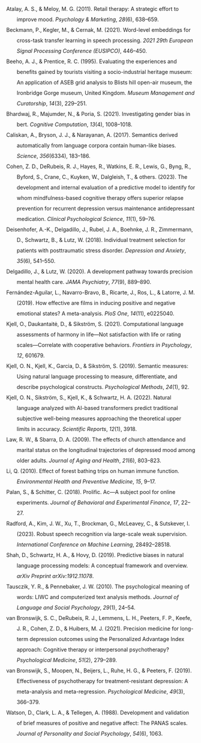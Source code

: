 <!DOCTYPE html PUBLIC "-//W3C//DTD XHTML 1.1//EN" "http://www.w3.org/TR/xhtml11/DTD/xhtml11.dtd">
<html xmlns="http://www.w3.org/1999/xhtml" xml:lang="en">
<head>
<meta http-equiv="Content-Type" content="text/html; charset=utf-8"/>
<title>Bibliography</title>
</head>
<body>
<div class="csl-bib-body" style="line-height: 2; margin-left: 2em; text-indent:-2em;">
  <div class="csl-entry">Atalay, A. S., &amp; Meloy, M. G. (2011). Retail therapy: A strategic effort to improve mood. <i>Psychology &amp; Marketing</i>, <i>28</i>(6), 638–659.</div>
  <span class="Z3988" title="url_ver=Z39.88-2004&amp;ctx_ver=Z39.88-2004&amp;rfr_id=info%3Asid%2Fzotero.org%3A2&amp;rft_val_fmt=info%3Aofi%2Ffmt%3Akev%3Amtx%3Ajournal&amp;rft.genre=article&amp;rft.atitle=Retail%20therapy%3A%20A%20strategic%20effort%20to%20improve%20mood&amp;rft.jtitle=Psychology%20%26%20Marketing&amp;rft.volume=28&amp;rft.issue=6&amp;rft.aufirst=A%20Selin&amp;rft.aulast=Atalay&amp;rft.au=A%20Selin%20Atalay&amp;rft.au=Margaret%20G%20Meloy&amp;rft.date=2011&amp;rft.pages=638%E2%80%93659&amp;rft.spage=638&amp;rft.epage=659"></span>
  <div class="csl-entry">Beckmann, P., Kegler, M., &amp; Cernak, M. (2021). Word-level embeddings for cross-task transfer learning in speech processing. <i>2021 29th European Signal Processing Conference (EUSIPCO)</i>, 446–450.</div>
  <span class="Z3988" title="url_ver=Z39.88-2004&amp;ctx_ver=Z39.88-2004&amp;rfr_id=info%3Asid%2Fzotero.org%3A2&amp;rft_val_fmt=info%3Aofi%2Ffmt%3Akev%3Amtx%3Abook&amp;rft.genre=proceeding&amp;rft.atitle=Word-level%20embeddings%20for%20cross-task%20transfer%20learning%20in%20speech%20processing&amp;rft.btitle=2021%2029th%20European%20Signal%20Processing%20Conference%20(EUSIPCO)&amp;rft.publisher=IEEE&amp;rft.aufirst=Pierre&amp;rft.aulast=Beckmann&amp;rft.au=Pierre%20Beckmann&amp;rft.au=Mikolaj%20Kegler&amp;rft.au=Milos%20Cernak&amp;rft.date=2021&amp;rft.pages=446%E2%80%93450&amp;rft.spage=446&amp;rft.epage=450"></span>
  <div class="csl-entry">Beeho, A. J., &amp; Prentice, R. C. (1995). Evaluating the experiences and benefits gained by tourists visiting a socio-industrial heritage museum: An application of ASEB grid analysis to Blists hill open-air museum, the Ironbridge Gorge museum, United Kingdom. <i>Museum Management and Curatorship</i>, <i>14</i>(3), 229–251.</div>
  <span class="Z3988" title="url_ver=Z39.88-2004&amp;ctx_ver=Z39.88-2004&amp;rfr_id=info%3Asid%2Fzotero.org%3A2&amp;rft_val_fmt=info%3Aofi%2Ffmt%3Akev%3Amtx%3Ajournal&amp;rft.genre=article&amp;rft.atitle=Evaluating%20the%20experiences%20and%20benefits%20gained%20by%20tourists%20visiting%20a%20socio-industrial%20heritage%20museum%3A%20An%20application%20of%20ASEB%20grid%20analysis%20to%20Blists%20hill%20open-air%20museum%2C%20the%20Ironbridge%20Gorge%20museum%2C%20United%20Kingdom&amp;rft.jtitle=Museum%20Management%20and%20Curatorship&amp;rft.volume=14&amp;rft.issue=3&amp;rft.aufirst=Alison%20J&amp;rft.aulast=Beeho&amp;rft.au=Alison%20J%20Beeho&amp;rft.au=Richard%20C%20Prentice&amp;rft.date=1995&amp;rft.pages=229%E2%80%93251&amp;rft.spage=229&amp;rft.epage=251"></span>
  <div class="csl-entry">Bhardwaj, R., Majumder, N., &amp; Poria, S. (2021). Investigating gender bias in bert. <i>Cognitive Computation</i>, <i>13</i>(4), 1008–1018.</div>
  <span class="Z3988" title="url_ver=Z39.88-2004&amp;ctx_ver=Z39.88-2004&amp;rfr_id=info%3Asid%2Fzotero.org%3A2&amp;rft_val_fmt=info%3Aofi%2Ffmt%3Akev%3Amtx%3Ajournal&amp;rft.genre=article&amp;rft.atitle=Investigating%20gender%20bias%20in%20bert&amp;rft.jtitle=Cognitive%20Computation&amp;rft.volume=13&amp;rft.issue=4&amp;rft.aufirst=Rishabh&amp;rft.aulast=Bhardwaj&amp;rft.au=Rishabh%20Bhardwaj&amp;rft.au=Navonil%20Majumder&amp;rft.au=Soujanya%20Poria&amp;rft.date=2021&amp;rft.pages=1008%E2%80%931018&amp;rft.spage=1008&amp;rft.epage=1018"></span>
  <div class="csl-entry">Caliskan, A., Bryson, J. J., &amp; Narayanan, A. (2017). Semantics derived automatically from language corpora contain human-like biases. <i>Science</i>, <i>356</i>(6334), 183–186.</div>
  <span class="Z3988" title="url_ver=Z39.88-2004&amp;ctx_ver=Z39.88-2004&amp;rfr_id=info%3Asid%2Fzotero.org%3A2&amp;rft_val_fmt=info%3Aofi%2Ffmt%3Akev%3Amtx%3Ajournal&amp;rft.genre=article&amp;rft.atitle=Semantics%20derived%20automatically%20from%20language%20corpora%20contain%20human-like%20biases&amp;rft.jtitle=Science&amp;rft.volume=356&amp;rft.issue=6334&amp;rft.aufirst=Aylin&amp;rft.aulast=Caliskan&amp;rft.au=Aylin%20Caliskan&amp;rft.au=Joanna%20J%20Bryson&amp;rft.au=Arvind%20Narayanan&amp;rft.date=2017&amp;rft.pages=183%E2%80%93186&amp;rft.spage=183&amp;rft.epage=186"></span>
  <div class="csl-entry">Cohen, Z. D., DeRubeis, R. J., Hayes, R., Watkins, E. R., Lewis, G., Byng, R., Byford, S., Crane, C., Kuyken, W., Dalgleish, T., &amp; others. (2023). The development and internal evaluation of a predictive model to identify for whom mindfulness-based cognitive therapy offers superior relapse prevention for recurrent depression versus maintenance antidepressant medication. <i>Clinical Psychological Science</i>, <i>11</i>(1), 59–76.</div>
  <span class="Z3988" title="url_ver=Z39.88-2004&amp;ctx_ver=Z39.88-2004&amp;rfr_id=info%3Asid%2Fzotero.org%3A2&amp;rft_val_fmt=info%3Aofi%2Ffmt%3Akev%3Amtx%3Ajournal&amp;rft.genre=article&amp;rft.atitle=The%20development%20and%20internal%20evaluation%20of%20a%20predictive%20model%20to%20identify%20for%20whom%20mindfulness-based%20cognitive%20therapy%20offers%20superior%20relapse%20prevention%20for%20recurrent%20depression%20versus%20maintenance%20antidepressant%20medication&amp;rft.jtitle=Clinical%20Psychological%20Science&amp;rft.volume=11&amp;rft.issue=1&amp;rft.aufirst=Zachary%20D&amp;rft.aulast=Cohen&amp;rft.au=Zachary%20D%20Cohen&amp;rft.au=Robert%20J%20DeRubeis&amp;rft.au=Rachel%20Hayes&amp;rft.au=Edward%20R%20Watkins&amp;rft.au=Glyn%20Lewis&amp;rft.au=Richard%20Byng&amp;rft.au=Sarah%20Byford&amp;rft.au=Catherine%20Crane&amp;rft.au=Willem%20Kuyken&amp;rft.au=Tim%20Dalgleish&amp;rft.au=undefined&amp;rft.date=2023&amp;rft.pages=59%E2%80%9376&amp;rft.spage=59&amp;rft.epage=76"></span>
  <div class="csl-entry">Deisenhofer, A.-K., Delgadillo, J., Rubel, J. A., Boehnke, J. R., Zimmermann, D., Schwartz, B., &amp; Lutz, W. (2018). Individual treatment selection for patients with posttraumatic stress disorder. <i>Depression and Anxiety</i>, <i>35</i>(6), 541–550.</div>
  <span class="Z3988" title="url_ver=Z39.88-2004&amp;ctx_ver=Z39.88-2004&amp;rfr_id=info%3Asid%2Fzotero.org%3A2&amp;rft_val_fmt=info%3Aofi%2Ffmt%3Akev%3Amtx%3Ajournal&amp;rft.genre=article&amp;rft.atitle=Individual%20treatment%20selection%20for%20patients%20with%20posttraumatic%20stress%20disorder&amp;rft.jtitle=Depression%20and%20anxiety&amp;rft.volume=35&amp;rft.issue=6&amp;rft.aufirst=Anne-Katharina&amp;rft.aulast=Deisenhofer&amp;rft.au=Anne-Katharina%20Deisenhofer&amp;rft.au=Jaime%20Delgadillo&amp;rft.au=Julian%20A%20Rubel&amp;rft.au=Jan%20R%20Boehnke&amp;rft.au=Dirk%20Zimmermann&amp;rft.au=Brian%20Schwartz&amp;rft.au=Wolfgang%20Lutz&amp;rft.date=2018&amp;rft.pages=541%E2%80%93550&amp;rft.spage=541&amp;rft.epage=550"></span>
  <div class="csl-entry">Delgadillo, J., &amp; Lutz, W. (2020). A development pathway towards precision mental health care. <i>JAMA Psychiatry</i>, <i>77</i>(9), 889–890.</div>
  <span class="Z3988" title="url_ver=Z39.88-2004&amp;ctx_ver=Z39.88-2004&amp;rfr_id=info%3Asid%2Fzotero.org%3A2&amp;rft_val_fmt=info%3Aofi%2Ffmt%3Akev%3Amtx%3Ajournal&amp;rft.genre=article&amp;rft.atitle=A%20development%20pathway%20towards%20precision%20mental%20health%20care&amp;rft.jtitle=JAMA%20psychiatry&amp;rft.volume=77&amp;rft.issue=9&amp;rft.aufirst=Jaime&amp;rft.aulast=Delgadillo&amp;rft.au=Jaime%20Delgadillo&amp;rft.au=Wolfgang%20Lutz&amp;rft.date=2020&amp;rft.pages=889%E2%80%93890&amp;rft.spage=889&amp;rft.epage=890"></span>
  <div class="csl-entry">Fernández-Aguilar, L., Navarro-Bravo, B., Ricarte, J., Ros, L., &amp; Latorre, J. M. (2019). How effective are films in inducing positive and negative emotional states? A meta-analysis. <i>PloS One</i>, <i>14</i>(11), e0225040.</div>
  <span class="Z3988" title="url_ver=Z39.88-2004&amp;ctx_ver=Z39.88-2004&amp;rfr_id=info%3Asid%2Fzotero.org%3A2&amp;rft_val_fmt=info%3Aofi%2Ffmt%3Akev%3Amtx%3Ajournal&amp;rft.genre=article&amp;rft.atitle=How%20effective%20are%20films%20in%20inducing%20positive%20and%20negative%20emotional%20states%3F%20A%20meta-analysis&amp;rft.jtitle=PloS%20one&amp;rft.volume=14&amp;rft.issue=11&amp;rft.aufirst=Luz&amp;rft.aulast=Fern%C3%A1ndez-Aguilar&amp;rft.au=Luz%20Fern%C3%A1ndez-Aguilar&amp;rft.au=Beatriz%20Navarro-Bravo&amp;rft.au=Jorge%20Ricarte&amp;rft.au=Laura%20Ros&amp;rft.au=Jose%20Miguel%20Latorre&amp;rft.date=2019&amp;rft.pages=e0225040"></span>
  <div class="csl-entry">Kjell, O., Daukantaitė, D., &amp; Sikström, S. (2021). Computational language assessments of harmony in life—Not satisfaction with life or rating scales—Correlate with cooperative behaviors. <i>Frontiers in Psychology</i>, <i>12</i>, 601679.</div>
  <span class="Z3988" title="url_ver=Z39.88-2004&amp;ctx_ver=Z39.88-2004&amp;rfr_id=info%3Asid%2Fzotero.org%3A2&amp;rft_val_fmt=info%3Aofi%2Ffmt%3Akev%3Amtx%3Ajournal&amp;rft.genre=article&amp;rft.atitle=Computational%20language%20assessments%20of%20harmony%20in%20life%E2%80%94not%20satisfaction%20with%20life%20or%20rating%20scales%E2%80%94correlate%20with%20cooperative%20behaviors&amp;rft.jtitle=Frontiers%20in%20psychology&amp;rft.volume=12&amp;rft.aufirst=Oscar&amp;rft.aulast=Kjell&amp;rft.au=Oscar%20Kjell&amp;rft.au=Daiva%20Daukantait%C4%97&amp;rft.au=Sverker%20Sikstr%C3%B6m&amp;rft.date=2021&amp;rft.pages=601679"></span>
  <div class="csl-entry">Kjell, O. N., Kjell, K., Garcia, D., &amp; Sikström, S. (2019). Semantic measures: Using natural language processing to measure, differentiate, and describe psychological constructs. <i>Psychological Methods</i>, <i>24</i>(1), 92.</div>
  <span class="Z3988" title="url_ver=Z39.88-2004&amp;ctx_ver=Z39.88-2004&amp;rfr_id=info%3Asid%2Fzotero.org%3A2&amp;rft_val_fmt=info%3Aofi%2Ffmt%3Akev%3Amtx%3Ajournal&amp;rft.genre=article&amp;rft.atitle=Semantic%20measures%3A%20Using%20natural%20language%20processing%20to%20measure%2C%20differentiate%2C%20and%20describe%20psychological%20constructs.&amp;rft.jtitle=Psychological%20Methods&amp;rft.volume=24&amp;rft.issue=1&amp;rft.aufirst=Oscar%20NE&amp;rft.aulast=Kjell&amp;rft.au=Oscar%20NE%20Kjell&amp;rft.au=Katarina%20Kjell&amp;rft.au=Danilo%20Garcia&amp;rft.au=Sverker%20Sikstr%C3%B6m&amp;rft.date=2019&amp;rft.pages=92"></span>
  <div class="csl-entry">Kjell, O. N., Sikström, S., Kjell, K., &amp; Schwartz, H. A. (2022). Natural language analyzed with AI-based transformers predict traditional subjective well-being measures approaching the theoretical upper limits in accuracy. <i>Scientific Reports</i>, <i>12</i>(1), 3918.</div>
  <span class="Z3988" title="url_ver=Z39.88-2004&amp;ctx_ver=Z39.88-2004&amp;rfr_id=info%3Asid%2Fzotero.org%3A2&amp;rft_val_fmt=info%3Aofi%2Ffmt%3Akev%3Amtx%3Ajournal&amp;rft.genre=article&amp;rft.atitle=Natural%20language%20analyzed%20with%20AI-based%20transformers%20predict%20traditional%20subjective%20well-being%20measures%20approaching%20the%20theoretical%20upper%20limits%20in%20accuracy&amp;rft.jtitle=Scientific%20reports&amp;rft.volume=12&amp;rft.issue=1&amp;rft.aufirst=Oscar%20NE&amp;rft.aulast=Kjell&amp;rft.au=Oscar%20NE%20Kjell&amp;rft.au=Sverker%20Sikstr%C3%B6m&amp;rft.au=Katarina%20Kjell&amp;rft.au=H%20Andrew%20Schwartz&amp;rft.date=2022&amp;rft.pages=3918"></span>
  <div class="csl-entry">Law, R. W., &amp; Sbarra, D. A. (2009). The effects of church attendance and marital status on the longitudinal trajectories of depressed mood among older adults. <i>Journal of Aging and Health</i>, <i>21</i>(6), 803–823.</div>
  <span class="Z3988" title="url_ver=Z39.88-2004&amp;ctx_ver=Z39.88-2004&amp;rfr_id=info%3Asid%2Fzotero.org%3A2&amp;rft_val_fmt=info%3Aofi%2Ffmt%3Akev%3Amtx%3Ajournal&amp;rft.genre=article&amp;rft.atitle=The%20effects%20of%20church%20attendance%20and%20marital%20status%20on%20the%20longitudinal%20trajectories%20of%20depressed%20mood%20among%20older%20adults&amp;rft.jtitle=Journal%20of%20Aging%20and%20Health&amp;rft.volume=21&amp;rft.issue=6&amp;rft.aufirst=Rita%20W&amp;rft.aulast=Law&amp;rft.au=Rita%20W%20Law&amp;rft.au=David%20A%20Sbarra&amp;rft.date=2009&amp;rft.pages=803%E2%80%93823&amp;rft.spage=803&amp;rft.epage=823"></span>
  <div class="csl-entry">Li, Q. (2010). Effect of forest bathing trips on human immune function. <i>Environmental Health and Preventive Medicine</i>, <i>15</i>, 9–17.</div>
  <span class="Z3988" title="url_ver=Z39.88-2004&amp;ctx_ver=Z39.88-2004&amp;rfr_id=info%3Asid%2Fzotero.org%3A2&amp;rft_val_fmt=info%3Aofi%2Ffmt%3Akev%3Amtx%3Ajournal&amp;rft.genre=article&amp;rft.atitle=Effect%20of%20forest%20bathing%20trips%20on%20human%20immune%20function&amp;rft.jtitle=Environmental%20health%20and%20preventive%20medicine&amp;rft.volume=15&amp;rft.aufirst=Qing&amp;rft.aulast=Li&amp;rft.au=Qing%20Li&amp;rft.date=2010&amp;rft.pages=9%E2%80%9317&amp;rft.spage=9&amp;rft.epage=17"></span>
  <div class="csl-entry">Palan, S., &amp; Schitter, C. (2018). Prolific. Ac—A subject pool for online experiments. <i>Journal of Behavioral and Experimental Finance</i>, <i>17</i>, 22–27.</div>
  <span class="Z3988" title="url_ver=Z39.88-2004&amp;ctx_ver=Z39.88-2004&amp;rfr_id=info%3Asid%2Fzotero.org%3A2&amp;rft_val_fmt=info%3Aofi%2Ffmt%3Akev%3Amtx%3Ajournal&amp;rft.genre=article&amp;rft.atitle=Prolific.%20ac%E2%80%94A%20subject%20pool%20for%20online%20experiments&amp;rft.jtitle=Journal%20of%20Behavioral%20and%20Experimental%20Finance&amp;rft.volume=17&amp;rft.aufirst=Stefan&amp;rft.aulast=Palan&amp;rft.au=Stefan%20Palan&amp;rft.au=Christian%20Schitter&amp;rft.date=2018&amp;rft.pages=22%E2%80%9327&amp;rft.spage=22&amp;rft.epage=27"></span>
  <div class="csl-entry">Radford, A., Kim, J. W., Xu, T., Brockman, G., McLeavey, C., &amp; Sutskever, I. (2023). Robust speech recognition via large-scale weak supervision. <i>International Conference on Machine Learning</i>, 28492–28518.</div>
  <span class="Z3988" title="url_ver=Z39.88-2004&amp;ctx_ver=Z39.88-2004&amp;rfr_id=info%3Asid%2Fzotero.org%3A2&amp;rft_val_fmt=info%3Aofi%2Ffmt%3Akev%3Amtx%3Abook&amp;rft.genre=proceeding&amp;rft.atitle=Robust%20speech%20recognition%20via%20large-scale%20weak%20supervision&amp;rft.btitle=International%20Conference%20on%20Machine%20Learning&amp;rft.publisher=PMLR&amp;rft.aufirst=Alec&amp;rft.aulast=Radford&amp;rft.au=Alec%20Radford&amp;rft.au=Jong%20Wook%20Kim&amp;rft.au=Tao%20Xu&amp;rft.au=Greg%20Brockman&amp;rft.au=Christine%20McLeavey&amp;rft.au=Ilya%20Sutskever&amp;rft.date=2023&amp;rft.pages=28492%E2%80%9328518&amp;rft.spage=28492&amp;rft.epage=28518"></span>
  <div class="csl-entry">Shah, D., Schwartz, H. A., &amp; Hovy, D. (2019). Predictive biases in natural language processing models: A conceptual framework and overview. <i>arXiv Preprint arXiv:1912.11078</i>.</div>
  <span class="Z3988" title="url_ver=Z39.88-2004&amp;ctx_ver=Z39.88-2004&amp;rfr_id=info%3Asid%2Fzotero.org%3A2&amp;rft_val_fmt=info%3Aofi%2Ffmt%3Akev%3Amtx%3Ajournal&amp;rft.genre=article&amp;rft.atitle=Predictive%20biases%20in%20natural%20language%20processing%20models%3A%20A%20conceptual%20framework%20and%20overview&amp;rft.jtitle=arXiv%20preprint%20arXiv%3A1912.11078&amp;rft.aufirst=Deven&amp;rft.aulast=Shah&amp;rft.au=Deven%20Shah&amp;rft.au=H%20Andrew%20Schwartz&amp;rft.au=Dirk%20Hovy&amp;rft.date=2019"></span>
  <div class="csl-entry">Tausczik, Y. R., &amp; Pennebaker, J. W. (2010). The psychological meaning of words: LIWC and computerized text analysis methods. <i>Journal of Language and Social Psychology</i>, <i>29</i>(1), 24–54.</div>
  <span class="Z3988" title="url_ver=Z39.88-2004&amp;ctx_ver=Z39.88-2004&amp;rfr_id=info%3Asid%2Fzotero.org%3A2&amp;rft_val_fmt=info%3Aofi%2Ffmt%3Akev%3Amtx%3Ajournal&amp;rft.genre=article&amp;rft.atitle=The%20psychological%20meaning%20of%20words%3A%20LIWC%20and%20computerized%20text%20analysis%20methods&amp;rft.jtitle=Journal%20of%20language%20and%20social%20psychology&amp;rft.volume=29&amp;rft.issue=1&amp;rft.aufirst=Yla%20R&amp;rft.aulast=Tausczik&amp;rft.au=Yla%20R%20Tausczik&amp;rft.au=James%20W%20Pennebaker&amp;rft.date=2010&amp;rft.pages=24%E2%80%9354&amp;rft.spage=24&amp;rft.epage=54"></span>
  <div class="csl-entry">van Bronswijk, S. C., DeRubeis, R. J., Lemmens, L. H., Peeters, F. P., Keefe, J. R., Cohen, Z. D., &amp; Huibers, M. J. (2021). Precision medicine for long-term depression outcomes using the Personalized Advantage Index approach: Cognitive therapy or interpersonal psychotherapy? <i>Psychological Medicine</i>, <i>51</i>(2), 279–289.</div>
  <span class="Z3988" title="url_ver=Z39.88-2004&amp;ctx_ver=Z39.88-2004&amp;rfr_id=info%3Asid%2Fzotero.org%3A2&amp;rft_val_fmt=info%3Aofi%2Ffmt%3Akev%3Amtx%3Ajournal&amp;rft.genre=article&amp;rft.atitle=Precision%20medicine%20for%20long-term%20depression%20outcomes%20using%20the%20Personalized%20Advantage%20Index%20approach%3A%20cognitive%20therapy%20or%20interpersonal%20psychotherapy%3F&amp;rft.jtitle=Psychological%20medicine&amp;rft.volume=51&amp;rft.issue=2&amp;rft.aufirst=Suzanne%20C&amp;rft.aulast=van%20Bronswijk&amp;rft.au=Suzanne%20C%20van%20Bronswijk&amp;rft.au=Robert%20J%20DeRubeis&amp;rft.au=Lotte%20HJM%20Lemmens&amp;rft.au=Frenk%20PML%20Peeters&amp;rft.au=John%20R%20Keefe&amp;rft.au=Zachary%20D%20Cohen&amp;rft.au=Marcus%20JH%20Huibers&amp;rft.date=2021&amp;rft.pages=279%E2%80%93289&amp;rft.spage=279&amp;rft.epage=289"></span>
  <div class="csl-entry">van Bronswijk, S., Moopen, N., Beijers, L., Ruhe, H. G., &amp; Peeters, F. (2019). Effectiveness of psychotherapy for treatment-resistant depression: A meta-analysis and meta-regression. <i>Psychological Medicine</i>, <i>49</i>(3), 366–379.</div>
  <span class="Z3988" title="url_ver=Z39.88-2004&amp;ctx_ver=Z39.88-2004&amp;rfr_id=info%3Asid%2Fzotero.org%3A2&amp;rft_val_fmt=info%3Aofi%2Ffmt%3Akev%3Amtx%3Ajournal&amp;rft.genre=article&amp;rft.atitle=Effectiveness%20of%20psychotherapy%20for%20treatment-resistant%20depression%3A%20a%20meta-analysis%20and%20meta-regression&amp;rft.jtitle=Psychological%20medicine&amp;rft.volume=49&amp;rft.issue=3&amp;rft.aufirst=Suzanne&amp;rft.aulast=van%20Bronswijk&amp;rft.au=Suzanne%20van%20Bronswijk&amp;rft.au=Neha%20Moopen&amp;rft.au=Lian%20Beijers&amp;rft.au=Henricus%20G%20Ruhe&amp;rft.au=Frenk%20Peeters&amp;rft.date=2019&amp;rft.pages=366%E2%80%93379&amp;rft.spage=366&amp;rft.epage=379"></span>
  <div class="csl-entry">Watson, D., Clark, L. A., &amp; Tellegen, A. (1988). Development and validation of brief measures of positive and negative affect: The PANAS scales. <i>Journal of Personality and Social Psychology</i>, <i>54</i>(6), 1063.</div>
  <span class="Z3988" title="url_ver=Z39.88-2004&amp;ctx_ver=Z39.88-2004&amp;rfr_id=info%3Asid%2Fzotero.org%3A2&amp;rft_val_fmt=info%3Aofi%2Ffmt%3Akev%3Amtx%3Ajournal&amp;rft.genre=article&amp;rft.atitle=Development%20and%20validation%20of%20brief%20measures%20of%20positive%20and%20negative%20affect%3A%20the%20PANAS%20scales.&amp;rft.jtitle=Journal%20of%20personality%20and%20social%20psychology&amp;rft.volume=54&amp;rft.issue=6&amp;rft.aufirst=David&amp;rft.aulast=Watson&amp;rft.au=David%20Watson&amp;rft.au=Lee%20Anna%20Clark&amp;rft.au=Auke%20Tellegen&amp;rft.date=1988&amp;rft.pages=1063"></span>
</div></body>
</html>
